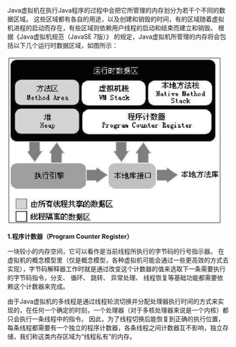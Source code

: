 Java虚拟机在执行Java程序的过程中会把它所管理的内存划分为若干个不同的数据区域。 这些区域都有各自的用途，以及创建和销毁的时间，有的区域随着虚拟机进程的启动而存在，有些区域则依赖用户线程的启动和结束而建立和销毁。 根据《Java虚拟机规范（JavaSE 7版）》 的规定，Java虚拟机所管理的内存将会包括以下几个运行时数据区域，如图所示：

![](/assets/00.png)

**1.程序计数器（Program Counter Register）**

一块较小的内存空间，它可以看作是当前线程所执行的字节码的行号指示器。 在虚拟机的概念模型里（仅是概念模型，各种虚拟机可能会通过一些更高效的方式去实现），字节码解释器工作时就是通过改变这个计数器的值来选取下一条需要执行的字节码指令，分支、 循环、 跳转、 异常处理、 线程恢复等基础功能都需要依赖这个计数器来完成。

由于Java虚拟机的多线程是通过线程轮流切换并分配处理器执行时间的方式来实现的，在任何一个确定的时刻，一个处理器（对于多核处理器来说是一个内核）都只会执行一条线程中的指令。 因此，为了线程切换后能恢复到正确的执行位置，每条线程都需要有一个独立的程序计数器，各条线程之间计数器互不影响，独立存储，我们称这类内存区域为“线程私有”的内存。

